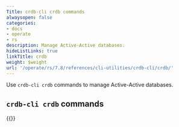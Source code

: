 ```yaml
---
Title: crdb-cli crdb commands
alwaysopen: false
categories:
- docs
- operate
- rs
description: Manage Active-Active databases.
hideListLinks: true
linkTitle: crdb
weight: $weight
url: '/operate/rs/7.8/references/cli-utilities/crdb-cli/crdb/'
---
```


Use `crdb-cli crdb` commands to manage Active-Active databases.

## `crdb-cli crdb` commands

{{<table-children columnNames="Command,Description" columnSources="LinkTitle,Description" enableLinks="LinkTitle">}}
